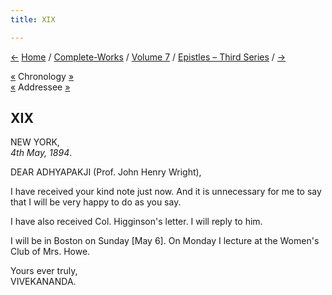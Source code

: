 ```yaml
---
title: XIX

---
```

<div>

[←](18_sister.htm) [Home](../../../index.htm) /
[Complete-Works](../../complete_works.htm) / [Volume
7](../volume_7_contents.htm) / [Epistles – Third
Series](epistles_third_series_contents.htm) / [→](20_adhyapakji.htm)

  

[«](18_sister.htm) Chronology
[»](../../volume_9/letters_fifth_series/017_mother.htm)  
[«](16_professor.htm) Addressee [»](20_adhyapakji.htm)

## XIX

NEW YORK,  
*4th May, 1894*.

DEAR ADHYAPAKJI (Prof. John Henry Wright),

I have received your kind note just now. And it is unnecessary for me to
say that I will be very happy to do as you say.

I have also received Col. Higginson's letter. I will reply to him.

I will be in Boston on Sunday \[May 6\]. On Monday I lecture at the
Women's Club of Mrs. Howe.

Yours ever truly,  
VIVEKANANDA.

</div>
